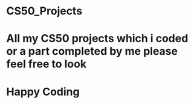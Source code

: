 # CS50_Projects
# All my CS50 projects which i coded or a part completed by me please feel free to look
# Happy Coding
